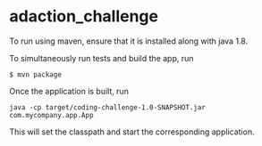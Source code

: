 # adaction_challenge
To run using maven, ensure that it is installed along with java 1.8.

To simultaneously run tests and build the app, run

````
$ mvn package
````

Once the application is built, run
````
java -cp target/coding-challenge-1.0-SNAPSHOT.jar com.mycompany.app.App
````

This will set the classpath and start the corresponding application.  
